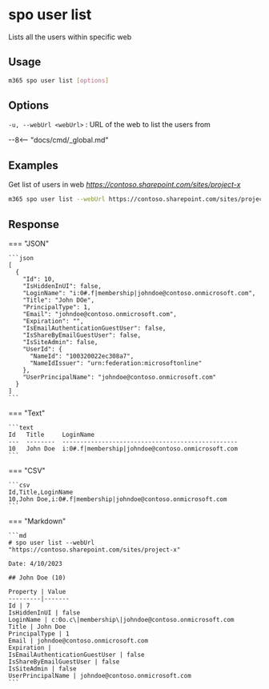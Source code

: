 # spo user list

Lists all the users within specific web

## Usage

```sh
m365 spo user list [options]
```

## Options

`-u, --webUrl <webUrl>`
: URL of the web to list the users from

--8<-- "docs/cmd/_global.md"

## Examples

Get list of users in web _https://contoso.sharepoint.com/sites/project-x_

```sh
m365 spo user list --webUrl https://contoso.sharepoint.com/sites/project-x
```

## Response

=== "JSON"

    ```json
    [
      {
        "Id": 10,
        "IsHiddenInUI": false,
        "LoginName": "i:0#.f|membership|johndoe@contoso.onmicrosoft.com",
        "Title": "John DOe",
        "PrincipalType": 1,
        "Email": "johndoe@contoso.onmicrosoft.com",
        "Expiration": "",
        "IsEmailAuthenticationGuestUser": false,
        "IsShareByEmailGuestUser": false,
        "IsSiteAdmin": false,
        "UserId": {
          "NameId": "100320022ec308a7",
          "NameIdIssuer": "urn:federation:microsoftonline"
        },
        "UserPrincipalName": "johndoe@contoso.onmicrosoft.com"
      }
    ]
    ```

=== "Text"

    ```text
    Id   Title     LoginName
    ---  --------  -------------------------------------------------
    10   John Doe  i:0#.f|membership|johndoe@contoso.onmicrosoft.com
    ```

=== "CSV"

    ```csv
    Id,Title,LoginName
    10,John Doe,i:0#.f|membership|johndoe@contoso.onmicrosoft.com
    ```

=== "Markdown"

    ```md
    # spo user list --webUrl "https://contoso.sharepoint.com/sites/project-x"

    Date: 4/10/2023

    ## John Doe (10)

    Property | Value
    ---------|-------
    Id | 7
    IsHiddenInUI | false
    LoginName | c:0o.c\|membership\|johndoe@contoso.onmicrosoft.com
    Title | John Doe
    PrincipalType | 1
    Email | johndoe@contoso.onmicrosoft.com
    Expiration | 
    IsEmailAuthenticationGuestUser | false
    IsShareByEmailGuestUser | false
    IsSiteAdmin | false
    UserPrincipalName | johndoe@contoso.onmicrosoft.com
    ```
